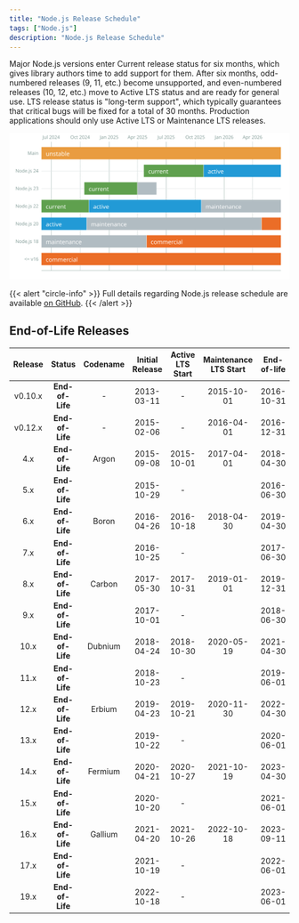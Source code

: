 ```yaml
---
title: "Node.js Release Schedule"
tags: ["Node.js"]
description: "Node.js Release Schedule"
---
```


Major Node.js versions enter Current release status for six months, which gives library authors time to add support for them.
After six months, odd-numbered releases (9, 11, etc.) become unsupported, and even-numbered releases (10, 12, etc.) move to Active LTS status and are ready for general use.
LTS release status is "long-term support", which typically guarantees that critical bugs will be fixed for a total of 30 months.
Production applications should only use Active LTS or Maintenance LTS releases.

![Node.js Release schedule](https://raw.githubusercontent.com/nodejs/Release/main/schedule.svg)

{{< alert "circle-info" >}}
Full details regarding Node.js release schedule are available [on GitHub](https://github.com/nodejs/release#release-schedule).
{{< /alert >}}
## End-of-Life Releases

|  Release |      Status     |  Codename | Initial Release | Active LTS Start | Maintenance LTS Start | End-of-life |
|:--------:|:---------------:|:---------:|:---------------:|:----------------:|:---------------------:|:-----------:|
|  v0.10.x | **End-of-Life** |     -     |    2013-03-11   |         -        |       2015-10-01      |  2016-10-31 |
|  v0.12.x | **End-of-Life** |     -     |    2015-02-06   |         -        |       2016-04-01      |  2016-12-31 |
|   4.x    | **End-of-Life** |   Argon   |    2015-09-08   |    2015-10-01    |       2017-04-01      |  2018-04-30 |
|   5.x    | **End-of-Life** |           |    2015-10-29   |         -        |                       |  2016-06-30 |
|   6.x    | **End-of-Life** |   Boron   |    2016-04-26   |    2016-10-18    |       2018-04-30      |  2019-04-30 |
|   7.x    | **End-of-Life** |           |    2016-10-25   |         -        |                       |  2017-06-30 |
|   8.x    | **End-of-Life** |   Carbon  |    2017-05-30   |    2017-10-31    |       2019-01-01      |  2019-12-31 |
|   9.x    | **End-of-Life** |           |    2017-10-01   |         -        |                       |  2018-06-30 |
|  10.x    | **End-of-Life** |  Dubnium  |    2018-04-24   |    2018-10-30    |       2020-05-19      |  2021-04-30 |
|  11.x    | **End-of-Life** |           |    2018-10-23   |         -        |                       |  2019-06-01 |
|  12.x    | **End-of-Life** |  Erbium   |    2019-04-23   |    2019-10-21    |       2020-11-30      |  2022-04-30 |
|  13.x    | **End-of-Life** |           |    2019-10-22   |         -        |                       |  2020-06-01 |
|  14.x    | **End-of-Life** |  Fermium  |    2020-04-21   |    2020-10-27    |       2021-10-19      |  2023-04-30 |
|  15.x    | **End-of-Life** |           |    2020-10-20   |         -        |                       |  2021-06-01 |
|  16.x    | **End-of-Life** |  Gallium  |    2021-04-20   |    2021-10-26    |       2022-10-18      |  2023-09-11 |
|  17.x    | **End-of-Life** |           |    2021-10-19   |         -        |                       |  2022-06-01 |
|  19.x    | **End-of-Life** |           |    2022-10-18   |         -        |                       |  2023-06-01 |
